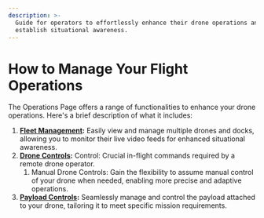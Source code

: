```yaml
---
description: >-
  Guide for operators to effortlessly enhance their drone operations and
  establish situational awareness.
---
```


# How to Manage Your Flight Operations

The Operations Page offers a range of functionalities to enhance your drone operations. Here's a brief description of what it includes:&#x20;

1. [**Fleet Management**](fleet-management.md)**:** Easily view and manage multiple drones and docks, allowing you to monitor their live video feeds for enhanced situational awareness.
2. [**Drone Controls**](how-to-control-your-drone/)**:** Control: Crucial in-flight commands required by a remote drone operator.
   1. Manual Drone Controls: Gain the flexibility to assume manual control of your drone when needed, enabling more precise and adaptive operations.
3. [**Payload Controls**](payload-controls/)**:** Seamlessly manage and control the payload attached to your drone, tailoring it to meet specific mission requirements.
